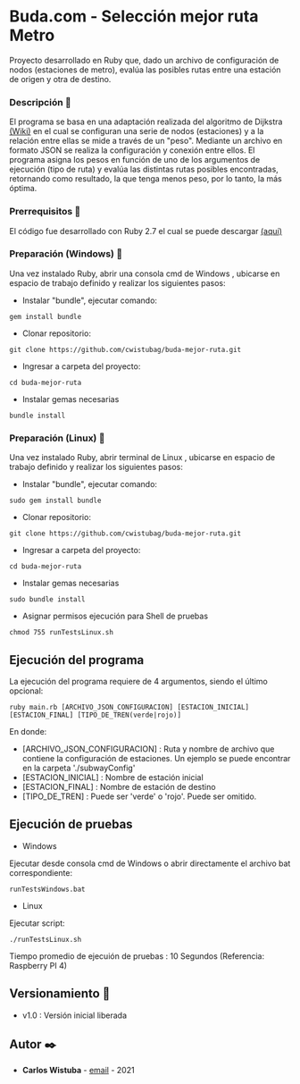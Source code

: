 # Buda.com - Selección mejor ruta Metro

Proyecto desarrollado en Ruby que, dado un archivo de configuración de nodos (estaciones de metro), evalúa las posibles rutas entre una estación de origen y otra de destino.

### Descripción 📜

El programa se basa en una adaptación realizada del algoritmo de Dijkstra [(Wiki)](https://es.wikipedia.org/wiki/Anexo:Ejemplo_de_Algoritmo_de_Dijkstra) en el cual se configuran una serie de nodos (estaciones) 
y a la relación entre ellas se mide a través de un "peso". Mediante un archivo en formato JSON se realiza la configuración y conexión entre ellos. 
El programa asigna los pesos en función de uno de los argumentos de ejecución (tipo de ruta) y evalúa las distintas rutas posibles encontradas, retornando como resultado, la que tenga menos peso, por lo tanto, la más óptima.

### Prerrequisitos 📑

El código fue desarrollado con Ruby 2.7 el cual se puede descargar [(aquí)](https://www.ruby-lang.org/es/downloads/)

### Preparación (Windows) 🔧

Una vez instalado Ruby, abrir una consola cmd de Windows , ubicarse en espacio de trabajo definido y realizar los siguientes pasos:

- Instalar "bundle", ejecutar comando:

```
gem install bundle
```

- Clonar repositorio:

```
git clone https://github.com/cwistubag/buda-mejor-ruta.git
```

- Ingresar a carpeta del proyecto:

```
cd buda-mejor-ruta
```

- Instalar gemas necesarias

```
bundle install
```

### Preparación (Linux) 🔧

Una vez instalado Ruby, abrir terminal de Linux , ubicarse en espacio de trabajo definido y realizar los siguientes pasos:

- Instalar "bundle", ejecutar comando:

```
sudo gem install bundle
```

- Clonar repositorio:

```
git clone https://github.com/cwistubag/buda-mejor-ruta.git
```

- Ingresar a carpeta del proyecto:

```
cd buda-mejor-ruta
```

- Instalar gemas necesarias

```
sudo bundle install
```

- Asignar permisos ejecución para Shell de pruebas

```
chmod 755 runTestsLinux.sh
```

## Ejecución del programa

La ejecución del programa requiere de 4 argumentos, siendo el último opcional:

```
ruby main.rb [ARCHIVO_JSON_CONFIGURACION] [ESTACION_INICIAL] [ESTACION_FINAL] [TIPO_DE_TREN(verde|rojo)]
```

En donde:

- [ARCHIVO_JSON_CONFIGURACION] : Ruta y nombre de archivo que contiene la configuración de estaciones. Un ejemplo se puede encontrar en la carpeta './subwayConfig'
- [ESTACION_INICIAL] : Nombre de estación inicial 
- [ESTACION_FINAL] : Nombre de estación de destino
- [TIPO_DE_TREN] : Puede ser 'verde' o 'rojo'. Puede ser omitido.

## Ejecución de pruebas

- Windows

Ejecutar desde consola cmd de Windows o abrir directamente el archivo bat correspondiente:

```
runTestsWindows.bat
```

- Linux

Ejecutar script:

```
./runTestsLinux.sh
```

Tiempo promedio de ejecuión de pruebas : 10 Segundos (Referencia: Raspberry PI 4)

## Versionamiento 📌

- v1.0 : Versión inicial liberada

## Autor ✒️

* **Carlos Wistuba** - [email](carlos@wistuba.cl) - 2021
